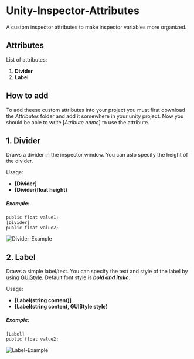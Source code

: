 # Unity-Inspector-Attributes

A custom inspector attributes to make inspector variables more organized. 

## Attributes

List of attributes:
1. **Divider**
2. **Label**

## How to add
To add theese custom attributes into your project you must first download the *Attributes* folder and add it somewhere in your unity project. Now you should be able to write [*Atribute name*] to use the attribute. 

## 1. Divider
Draws a divider in the inspector window. You can aslo specify the height of the divider.

Usage:

- **[Divider]**
- **[Divider(float height)**

##### Example:
```
public float value1;
[Divider]
public float value2;
```
![Divider-Example](https://user-images.githubusercontent.com/78659109/160275364-9580e6f7-b39a-46b5-a949-a6f4dba63edb.png)

## 2. Label
Draws a simple label/text. You can specify the text and style of the label by using [GUIStyle](https://docs.unity3d.com/ScriptReference/GUIStyle.html). 
Default font style is ***bold and italic***.

Usage:

- **[Label(string content)]**
- **[Label(string content, GUIStyle style)**

##### Example:
```
[Label]
public float value2;
```

![Label-Example](https://user-images.githubusercontent.com/78659109/160278404-22eb3073-e1c7-417f-bdbe-3206ab344029.png)
